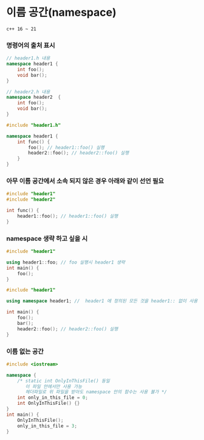 # 이름 공간(namespace)
`c++ 16 ~ 21`

### 명령어의 출처 표시 

```cpp
// header1.h 내용
namespace header1 {
    int foo();
    void bar();
}
```
```cpp
// header2.h 내용
namespace header2  {
    int foo();
    void bar();
}
```
```cpp
#include "header1.h" 

namespace header1 {
    int func() {
        foo(); // header1::foo() 실행
        header2::foo(); // header2::foo() 실행
    }
}
```

### 아무 이름 공간에서 소속 되지 않은 경우 아래와 같이 선언 필요

```cpp
#include "header1"
#include "header2"

int func() {
    header1::foo(); // header1::foo() 실행
}
```

### namespace 생략 하고 싶을 시

```cpp
#include "header1"

using header1::foo; // foo 실행시 header1 생략
int main() {
    foo();
}
```
```cpp
#include "header1"

using namespace header1; //  header1 에 정의된 모든 것을 header1:: 없이 사용

int main() {
    foo();
    bar();
    header2::foo(); // header2::foo() 실행
}
```

### 이름 없는 공간

```cpp
#include <iostream>

namespace {
    /* static int OnlyInThisFile() 동일
       이 파일 안에서만 사용 가능
       헤더파일로 위 파일을 받아도 namespace 안의 함수는 사용 불가 */
    int only_in_this_file = 0;
    int OnlyInThisFile() {}
}
int main() {
    OnlyInThisFile();
    only_in_this_file = 3;
}
```


